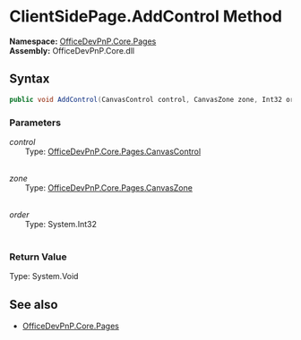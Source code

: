 # ClientSidePage.AddControl Method  
**Namespace:** [OfficeDevPnP.Core.Pages](OfficeDevPnP.Core.Pages.md)  
**Assembly:** OfficeDevPnP.Core.dll  
## Syntax
```C#
public void AddControl(CanvasControl control, CanvasZone zone, Int32 order)
```
### Parameters
*control*  
&emsp;&emsp;Type: [OfficeDevPnP.Core.Pages.CanvasControl](OfficeDevPnP.Core.Pages.CanvasControl.md)  
&emsp;&emsp;  
  
*zone*  
&emsp;&emsp;Type: [OfficeDevPnP.Core.Pages.CanvasZone](OfficeDevPnP.Core.Pages.CanvasZone.md)  
&emsp;&emsp;  
  
*order*  
&emsp;&emsp;Type: System.Int32  
&emsp;&emsp;  
  
### Return Value
Type: System.Void  

## See also
- [OfficeDevPnP.Core.Pages](OfficeDevPnP.Core.Pages.md)
